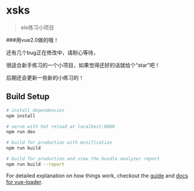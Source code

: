# xsks

> ele练习小项目

###用vue2.0做的哦！

还有几个bug正在修改中，请耐心等待，

很适合新手练习的一个小项目，如果觉得还好的话就给个“star”吧！

后期还会更新一些新的小练习的！

## Build Setup

``` bash
# install dependencies
npm install

# serve with hot reload at localhost:8080
npm run dev

# build for production with minification
npm run build

# build for production and view the bundle analyzer report
npm run build --report
```

For detailed explanation on how things work, checkout the [guide](http://vuejs-templates.github.io/webpack/) and [docs for vue-loader](http://vuejs.github.io/vue-loader).
